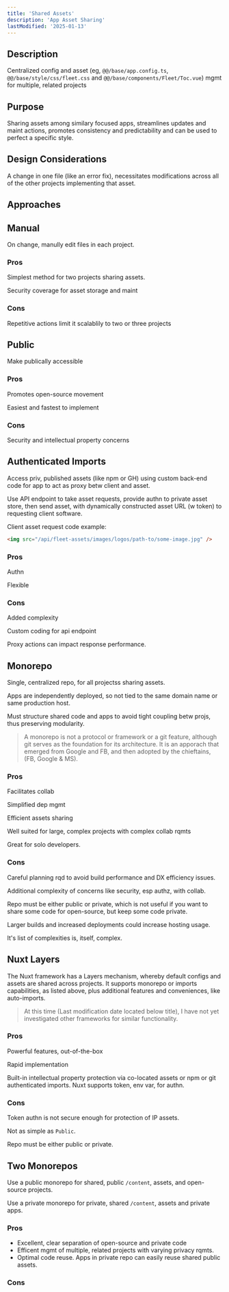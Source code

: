 ```yaml
---
title: 'Shared Assets'
description: 'App Asset Sharing'
lastModified: '2025-01-13'
---
```


## Description

Centralized config and asset (eg, `@@/base/app.config.ts`, `@@/base/style/css/fleet.css` and `@@/base/components/Fleet/Toc.vue`) mgmt for multiple, related projects

## Purpose

Sharing assets among similary focused apps, streamlines updates and maint actions, promotes consistency and predictability and can be used to perfect a specific style.

## Design Considerations

A change in one file (like an error fix), necessitates modifications across all of the other projects implementing that asset.

## Approaches

## Manual

On change, manully edit files in each project.

### Pros

Simplest method for two projects sharing assets.

Security coverage for asset storage and maint

### Cons

Repetitive actions limit it scalablily to two or three projects

## Public

Make publically accessible

### Pros

Promotes open-source movement

Easiest and fastest to implement

### Cons

Security and intellectual property concerns

## Authenticated Imports

Access priv, published assets (like npm or GH) using custom back-end code for app to act as proxy betw client and asset.

Use API endpoint to take asset requests, provide authn to private asset store, then send asset, with dynamically constructed asset URL (w token) to requesting client software.

Client asset request code example:

```html
<img src="/api/fleet-assets/images/logos/path-to/some-image.jpg" />
```

### Pros

Authn

Flexible

### Cons

Added complexity

Custom coding for api endpoint

Proxy actions can impact response performance.


## Monorepo

Single, centralized repo, for all projectss sharing assets.

Apps are independently deployed, so not tied to the same domain name or same production host.

Must structure shared code and apps to avoid tight coupling betw projs, thus preserving modularity.

> A monorepo is not a protocol or framework or a git feature, although git serves as the foundation for its architecture.  It is an apporach that emerged from Google and FB, and then adopted by the chieftains, (FB, Google & MS).

### Pros

Facilitates collab

Simplified dep mgmt

Efficient assets sharing

Well suited for large, complex projects with complex collab rqmts

Great for solo developers.


### Cons

Careful planning rqd to avoid build performance and DX efficiency issues.

Additional complexity of concerns like security, esp authz, with collab.

Repo must be either public or private, which is not useful if you want to share some code for open-source, but keep some code private.

Larger builds and increased deployments could increase hosting usage.

It's list of complexities is, itself, complex.

## Nuxt Layers

The Nuxt framework has a Layers mechanism, whereby default configs and assets are shared across projects.  It supports monorepo or imports capabilities, as listed above, plus additional features and conveniences, like auto-imports.

> At this time (Last modification date located below title), I have not yet investigated other frameworks for similar functionality.

### Pros

Powerful features, out-of-the-box

Rapid implementation

Built-in intellectual property protection via co-located assets or npm or git authenticated imports.  Nuxt supports token, env var, for authn.

### Cons

Token authn is not secure enough for protection of IP assets.

Not as simple as `Public`.

Repo must be either public or private.

## Two Monorepos

Use a public monorepo for shared, public `/content`, assets, and open-source projects.

Use a private monorepo for private, shared `/content`, assets and private apps.

### Pros

- Excellent, clear separation of open-source and private code
- Efficent mgmt of multiple, related projects with varying privacy rqmts.
- Optimal code reuse.  Apps in private repo can easily reuse shared public assets.

### Cons
